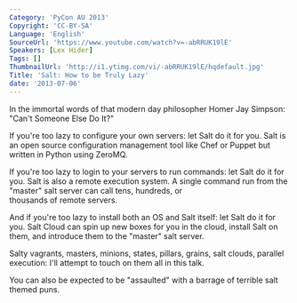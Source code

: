 ```yaml
---
Category: 'PyCon AU 2013'
Copyright: 'CC-BY-SA'
Language: 'English'
SourceUrl: 'https://www.youtube.com/watch?v=-abRRUK19lE'
Speakers: [Lex Hider]
Tags: []
ThumbnailUrl: 'http://i1.ytimg.com/vi/-abRRUK19lE/hqdefault.jpg'
Title: 'Salt: How to be Truly Lazy'
date: '2013-07-06'
---
```

In the immortal words of that modern day philosopher Homer Jay Simpson: "Can't Someone Else Do It?"                                                     
                                                                                
If you're too lazy to configure your own servers: let Salt do it for you. Salt is an open source configuration management tool like Chef or Puppet but written in Python using ZeroMQ.                                                 
                                                                                
If you're too lazy to login to your servers to run commands: let Salt do it for you. Salt is also a remote execution system. A single command run from the "master" salt server can call tens, hundreds, or  
thousands of remote servers.                                                    
                                                                                
And if you're too lazy to install both an OS and Salt itself: let Salt do it for you. Salt Cloud can spin up new boxes for you in the cloud, install Salt on them, and introduce them to the "master" salt server.                                 
                                                                                
Salty vagrants, masters, minions, states, pillars, grains, salt clouds, parallel execution: I'll attempt to touch on them all in this talk.             
                                                                                
You can also be expected to be "assaulted" with a barrage of terrible salt themed puns.